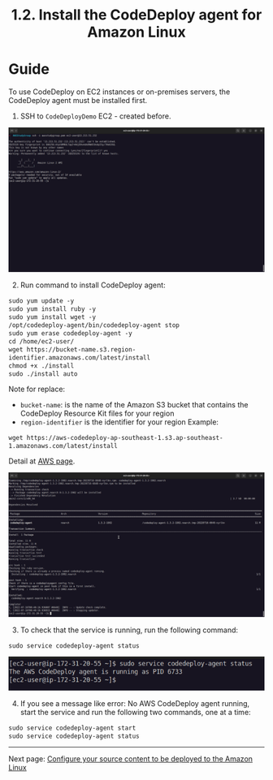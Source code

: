 # <center>1.2. Install the CodeDeploy agent for Amazon Linux</center>

# Guide
To use CodeDeploy on EC2 instances or on-premises servers, the CodeDeploy agent must be installed first.

1. SSH to `CodeDeployDemo` EC2 - created before.

![image](./images/1/1-2-1.png)

2. Run command to install CodeDeploy agent:

```
sudo yum update -y
sudo yum install ruby -y
sudo yum install wget -y
/opt/codedeploy-agent/bin/codedeploy-agent stop
sudo yum erase codedeploy-agent -y
cd /home/ec2-user/
wget https://bucket-name.s3.region-identifier.amazonaws.com/latest/install
chmod +x ./install
sudo ./install auto
```


Note for replace:
- `bucket-name`: is the name of the Amazon S3 bucket that contains the CodeDeploy Resource Kit files for your region
- `region-identifier` is the identifier for your region
Example: 
```
wget https://aws-codedeploy-ap-southeast-1.s3.ap-southeast-1.amazonaws.com/latest/install
```

Detail at [AWS page](https://docs.aws.amazon.com/codedeploy/latest/userguide/resource-kit.html#resource-kit-bucket-names).

![image](./images/1/1-2-2.png)

3. To check that the service is running, run the following command:

```
sudo service codedeploy-agent status
```

![image](./images/1/1-2-3.png)

4. If you see a message like error: No AWS CodeDeploy agent running, start the service and run the following two commands, one at a time:

```
sudo service codedeploy-agent start
sudo service codedeploy-agent status
```

***


Next page: [Configure your source content to be deployed to the Amazon Linux](WordPress-2-0.md)